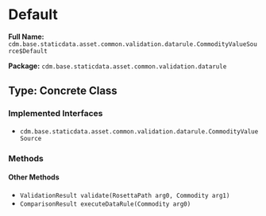 # Default

**Full Name:** `cdm.base.staticdata.asset.common.validation.datarule.CommodityValueSource$Default`

**Package:** `cdm.base.staticdata.asset.common.validation.datarule`

## Type: Concrete Class

### Implemented Interfaces

- `cdm.base.staticdata.asset.common.validation.datarule.CommodityValueSource`

### Methods

#### Other Methods

- `ValidationResult validate(RosettaPath arg0, Commodity arg1)`
- `ComparisonResult executeDataRule(Commodity arg0)`

